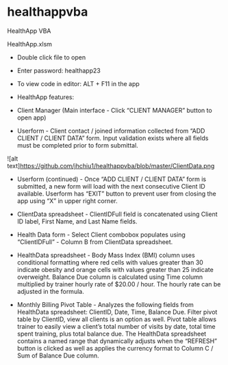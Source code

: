 # healthappvba
HealthApp VBA

HealthApp.xlsm

-	Double click file to open 
-	Enter password: healthapp23
-	To view code in editor: ALT + F11 in the app

-	HealthApp features:
-	Client Manager (Main interface - Click “CLIENT MANAGER” button to open app)
-	Userform - Client contact / joined information collected from “ADD CLIENT / CLIENT DATA” form. Input validation exists where all fields must be completed prior to form submittal. 

![alt text]https://github.com/jhchiu1/healthappvba/blob/master/ClientData.png

-	Userform (continued) - Once “ADD CLIENT / CLIENT DATA” form is submitted, a new form will load with the next consecutive Client ID available. Userform has “EXIT” button to prevent user from closing the app using “X” in upper right corner.

-	ClientData spreadsheet - ClientIDFull field is concatenated using Client ID label, First Name, and Last Name fields.

-	Health Data form - Select Client combobox populates using “ClientIDFull” - Column B from ClientData spreadsheet. 

-	HealthData spreadsheet - Body Mass Index (BMI) column uses conditional formatting where red cells with values greater than 30 indicate obesity and orange cells with values greater than 25 indicate overweight. Balance Due column is calculated using Time column multiplied by trainer hourly rate of $20.00 / hour. The hourly rate can be adjusted in the formula.

-	Monthly Billing Pivot Table - Analyzes the following fields from HealthData spreadsheet: ClientID, Date, Time, Balance Due. Filter pivot table by ClientID, view all clients is an option as well. Pivot table allows trainer to easily view a client’s total number of visits by date, total time spent training, plus total balance due. The HealthData spreadsheet contains a named range that dynamically adjusts when the “REFRESH” button is clicked as well as applies the currency format  to Column C / Sum of Balance Due column. 
